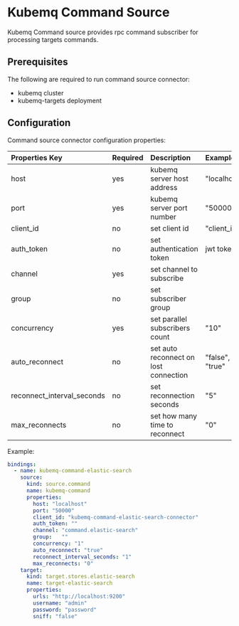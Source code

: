 # Kubemq Command Source

Kubemq Command source provides rpc command subscriber for processing targets commands.

## Prerequisites
The following are required to run command source connector:

- kubemq cluster
- kubemq-targets deployment


## Configuration

Command source connector configuration properties:

| Properties Key             | Required | Description                                                           | Example         |
|:---------------------------|:---------|:----------------------------------------------------------------------|:----------------|
| host                       | yes      | kubemq server host address                                            | "localhost      |
| port                       | yes      | kubemq server port number                                             | "50000"         |
| client_id                  | no       | set client id                                                         | "client_id"     |
| auth_token                 | no       | set authentication token                                              | jwt token       |
| channel                    | yes      | set channel to subscribe                                              |                 |
| group                      | no       | set subscriber group                                                  |                 |
| concurrency                | yes      | set parallel subscribers count       | "10"            |
| auto_reconnect             | no       | set auto reconnect on lost connection                                 | "false", "true" |
| reconnect_interval_seconds | no       | set reconnection seconds                                              | "5"             |
| max_reconnects             | no       | set how many time to reconnect                                        | "0"             |





Example:

```yaml
bindings:
  - name: kubemq-command-elastic-search
    source:
      kind: source.command
      name: kubemq-command
      properties:
        host: "localhost"
        port: "50000"
        client_id: "kubemq-command-elastic-search-connector"
        auth_token: ""
        channel: "command.elastic-search"
        group:   ""
        concurrency: "1"
        auto_reconnect: "true"
        reconnect_interval_seconds: "1"
        max_reconnects: "0"
    target:
      kind: target.stores.elastic-search
      name: target-elastic-search
      properties:
        urls: "http://localhost:9200"
        username: "admin"
        password: "password"
        sniff: "false"
```
